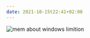```yaml
---
date: 2021-10-15t22:41+02:00
---
```


![mem about windows limition](/thoughts/1634330500/f938c755fc3bd836.jpg)
